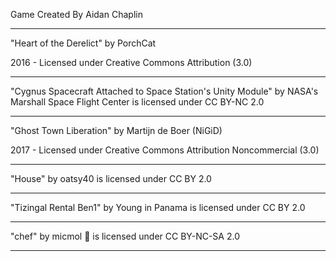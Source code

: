 Game Created By Aidan Chaplin

---

"Heart of the Derelict"
by PorchCat

2016 - Licensed under
Creative Commons
Attribution (3.0)

---

"Cygnus Spacecraft Attached to Space Station's Unity Module" by NASA's Marshall Space Flight Center is licensed under CC BY-NC 2.0

---

"Ghost Town Liberation"
by Martijn de Boer (NiGiD)

2017 - Licensed under
Creative Commons
Attribution Noncommercial (3.0)

---

"House" by oatsy40 is licensed under CC BY 2.0

---

"Tizingal Rental Ben1" by Young in Panama is licensed under CC BY 2.0

---

"chef" by micmol  is licensed under CC BY-NC-SA 2.0

---

